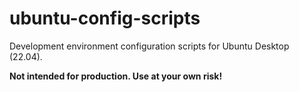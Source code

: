 # ubuntu-config-scripts

Development environment configuration scripts for Ubuntu Desktop (22.04).

**Not intended for production. Use at your own risk!**
